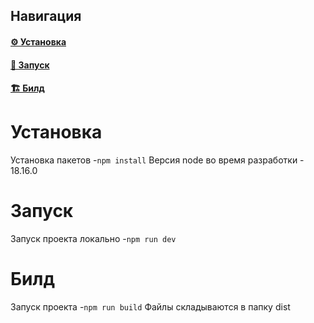 ## Навигация

#### [⚙️ Установка](#установка "Установка пакетов и зависимостей")

#### [🚀 Запуск](#запуск "Запуск проекта в разных режимах")

#### [🏗️ Билд](#билд)

# Установка

Установка пакетов -`npm install`
Версия node во время разработки - 18.16.0

# Запуск

Запуск проекта локально -`npm run dev`

# Билд

Запуск проекта -`npm run build`
Файлы складываются в папку dist
